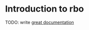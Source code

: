 # Introduction to rbo

TODO: write [great documentation](http://jacobian.org/writing/what-to-write/)
